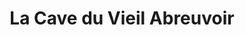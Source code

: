 ---
title: "La Cave du Vieil Abreuvoir"
url: /saint-germain-en-laye/la-cave-du-vieil-abreuvoir/
shop: boissons
---
